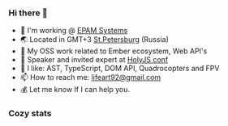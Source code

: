 ### Hi there 👋


- 🧘 I'm working @ [EPAM Systems](https://epam.com/)
- :earth_asia: Located in GMT+3 [St.Petersburg](https://youtu.be/SUff9wXxlfE?t=11) (Russia)
- 🔭 My OSS work related to Ember ecosystem, Web API's
- :mega: Speaker and invited expert at [HolyJS conf](https://holyjs.ru/en/)
- 🌱 I like: AST, TypeScript, DOM API, Quadrocopters and FPV
- 📫 How to reach me: <a href="mailto:lifeart92@gmail.com">lifeart92@gmail.com</a>
- :moneybag: Let me know If I can help you.

### Cozy stats

<img src="https://github-readme-stats.vercel.app/api?username=lifeart&&show_icons=true" alt="" role="presentation" />
